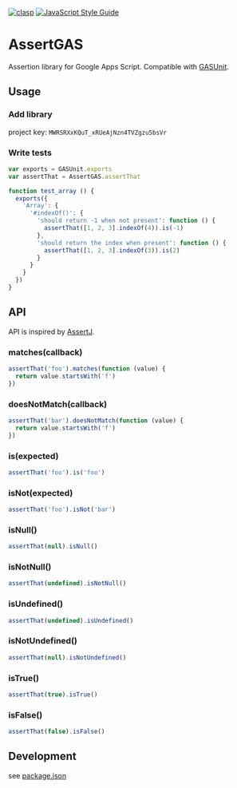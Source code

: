 [![clasp](https://img.shields.io/badge/built%20with-clasp-4285f4.svg)](https://github.com/google/clasp)
[![JavaScript Style Guide](https://img.shields.io/badge/code_style-standard-brightgreen.svg)](https://standardjs.com)

# AssertGAS
Assertion library for Google Apps Script.
Compatible with [GASUnit](https://github.com/gasunit/GASUnit).

## Usage
### Add library
project key: `MWRSRXxKQuT_xRUeAjNzn4TVZgzu5bsVr`

### Write tests
```js
var exports = GASUnit.exports
var assertThat = AssertGAS.assertThat

function test_array () {
  exports({
    'Array': {
      '#indexOf()': {
        'should return -1 when not present': function () {
          assertThat([1, 2, 3].indexOf(4)).is(-1)
        },
        'should return the index when present': function () {
          assertThat([1, 2, 3].indexOf(3)).is(2)
        }
      }
    }
  })
}
```

## API
API is inspired by [AssertJ](https://joel-costigliola.github.io/assertj/).

### matches(callback)
```js
assertThat('foo').matches(function (value) {
  return value.startsWith('f')
})
```

### doesNotMatch(callback)
```js
assertThat('bar').doesNotMatch(function (value) {
  return value.startsWith('f')
})
```

### is(expected)
```js
assertThat('foo').is('foo')
```

### isNot(expected)
```js
assertThat('foo').isNot('bar')
```

### isNull()
```js
assertThat(null).isNull()
```

### isNotNull()
```js
assertThat(undefined).isNotNull()
```

### isUndefined()
```js
assertThat(undefined).isUndefined()
```

### isNotUndefined()
```js
assertThat(null).isNotUndefined()
```

### isTrue()
```js
assertThat(true).isTrue()
```

### isFalse()
```js
assertThat(false).isFalse()
```

## Development
see [package.json](package.json)
